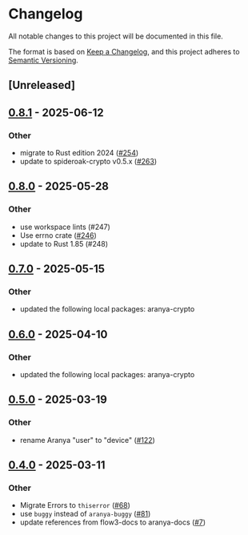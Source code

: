 # Changelog

All notable changes to this project will be documented in this file.

The format is based on [Keep a Changelog](https://keepachangelog.com/en/1.0.0/),
and this project adheres to [Semantic Versioning](https://semver.org/spec/v2.0.0.html).

## [Unreleased]

## [0.8.1](https://github.com/aranya-project/aranya-core/compare/aranya-fast-channels-v0.8.0...aranya-fast-channels-v0.8.1) - 2025-06-12

### Other

- migrate to Rust edition 2024 ([#254](https://github.com/aranya-project/aranya-core/pull/254))
- update to spideroak-crypto v0.5.x ([#263](https://github.com/aranya-project/aranya-core/pull/263))

## [0.8.0](https://github.com/aranya-project/aranya-core/compare/aranya-fast-channels-v0.7.0...aranya-fast-channels-v0.8.0) - 2025-05-28

### Other

- use workspace lints (#247)
- Use errno crate ([#246](https://github.com/aranya-project/aranya-core/pull/246))
- update to Rust 1.85 (#248)

## [0.7.0](https://github.com/aranya-project/aranya-core/compare/aranya-fast-channels-v0.6.0...aranya-fast-channels-v0.7.0) - 2025-05-15

### Other

- updated the following local packages: aranya-crypto

## [0.6.0](https://github.com/aranya-project/aranya-core/compare/aranya-fast-channels-v0.5.0...aranya-fast-channels-v0.6.0) - 2025-04-10

### Other

- updated the following local packages: aranya-crypto

## [0.5.0](https://github.com/aranya-project/aranya-core/compare/aranya-fast-channels-v0.4.0...aranya-fast-channels-v0.5.0) - 2025-03-19

### Other

- rename Aranya "user" to "device" ([#122](https://github.com/aranya-project/aranya-core/pull/122))

## [0.4.0](https://github.com/aranya-project/aranya-core/compare/aranya-fast-channels-v0.3.0...aranya-fast-channels-v0.4.0) - 2025-03-11

### Other

- Migrate Errors to `thiserror` ([#68](https://github.com/aranya-project/aranya-core/pull/68))
- use `buggy` instead of `aranya-buggy` ([#81](https://github.com/aranya-project/aranya-core/pull/81))
- update references from flow3-docs to aranya-docs ([#7](https://github.com/aranya-project/aranya-core/pull/7))
